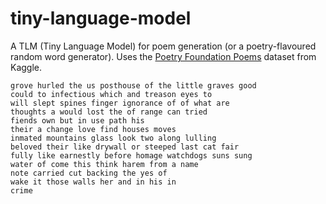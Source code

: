 # tiny-language-model

A TLM (Tiny Language Model) for poem generation (or a poetry-flavoured random word generator).
Uses the [Poetry Foundation Poems](https://www.kaggle.com/datasets/tgdivy/poetry-foundation-poems) dataset from Kaggle.

```
grove hurled the us posthouse of the little graves good
could to infectious which and treason eyes to
will slept spines finger ignorance of of what are
thoughts a would lost the of range can tried
fiends own but in use path his
their a change love find houses moves
inmated mountains glass look two along lulling
beloved their like drywall or steeped last cat fair
fully like earnestly before homage watchdogs suns sung
water of come this think harem from a name
note carried cut backing the yes of
wake it those walls her and in his in
crime
```
